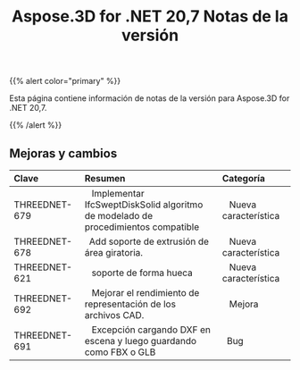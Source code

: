 ﻿---
title: Aspose.3D for .NET 20,7 Notas de la versión
type: docs
weight: 10
url: /es/net/aspose-3d-for-net-20-7-release-notes/
---
{{% alert color="primary" %}} 

Esta página contiene información de notas de la versión para Aspose.3D for .NET 20,7.

{{% /alert %}} 
## **Mejoras y cambios**

|**Clave**|**Resumen**|**Categoría**|
|:- |:- |:- |
|THREEDNET-679 |` ` Implementar IfcSweptDiskSolid algoritmo de modelado de procedimientos compatible|` ` Nueva característica|
|THREEDNET-678 |` `Add soporte de extrusión de área giratoria.|` ` Nueva característica|
|THREEDNET-621 |` ` soporte de forma hueca|` ` Nueva característica|
|THREEDNET-692 |` ` Mejorar el rendimiento de representación de los archivos CAD.|` ` Mejora|
|THREEDNET-691 |` ` Excepción cargando DXF en escena y luego guardando como FBX o GLB|` `Bug|

